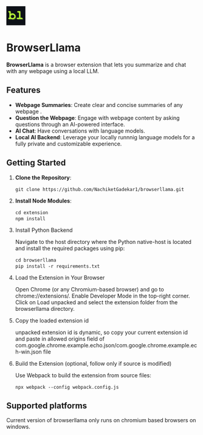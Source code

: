<img src="https://raw.githubusercontent.com/NachiketGadekar1/browserllama/main/extension/assets/browserllama-logo-black.png" alt="browserllama logo" width="50" height="50"/>

# BrowserLlama 

**BrowserLlama** is a browser extension that lets you summarize and chat with any webpage using a local LLM. 

## Features

- **Webpage Summaries**:  Create clear and concise summaries of any webpage .
- **Question the Webpage**: Engage with webpage content by asking questions through an AI-powered interface.
- **AI Chat**: Have conversations with language models.
- **Local AI Backend**: Leverage your locally runnnig language models for a fully private and customizable experience.

## Getting Started

1. **Clone the Repository**:
   ```
   git clone https://github.com/NachiketGadekar1/browserllama.git
2. **Install Node Modules**:
   ```
   cd extension
   npm install
   ```
3. Install Python Backend

   Navigate to the host directory where the Python native-host is located and install the required packages using pip:
      ```
   cd browserllama
   pip install -r requirements.txt
   ```
4. Load the Extension in Your Browser

    Open Chrome (or any Chromium-based browser) and go to chrome://extensions/.
    Enable Developer Mode in the top-right corner.
    Click on Load unpacked and select the extension folder from the browserllama directory.

5. Copy the loaded extension id 

   unpacked extension id is dynamic, so copy your current extension id and paste in 
   allowed origins field of com.google.chrome.example.echo.json/com.google.chrome.example.ech-win.json file

6. Build the Extension (optional, follow only if source is modified)

   Use Webpack to build the extension from source files:
   ```
   npx webpack --config webpack.config.js  
   ```


## Supported platforms
   Current version of browserllama only runs on chromium based browsers on windows.    

